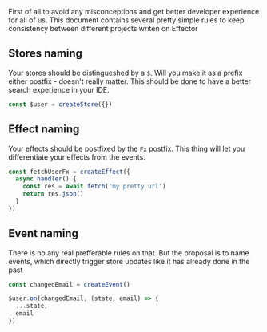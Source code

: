 First of all to avoid any misconceptions and get better developer experience for all of us. This document contains several pretty simple rules to keep consistency between different projects writen on Effector

## Stores naming

Your stores should be distingueshed by a `$`. Will you make it as a prefix either postfix - doesn't really matter. This should be done to have a better search experience in your IDE.

```js
const $user = createStore({})
```

## Effect naming

Your effects should be postfixed by the `Fx` postfix. This thing will let you differentiate your effects from the events.

```js
const fetchUserFx = createEffect({
  async handler() {
    const res = await fetch('my pretty url')
    return res.json()
  }
})
```

## Event naming

There is no any real prefferable rules on that. But the proposal is to name events, which directly trigger store updates like it has already done in the past

```js
const changedEmail = createEvent()

$user.on(changedEmail, (state, email) => {
  ...state,
  email
})
```
